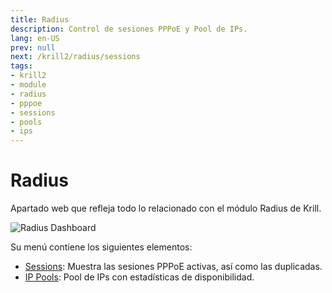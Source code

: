 ```yaml
---
title: Radius
description: Control de sesiones PPPoE y Pool de IPs.
lang: en-US
prev: null
next: /krill2/radius/sessions
tags:
- krill2
- module
- radius
- pppoe
- sessions
- pools
- ips
---
```

# Radius

Apartado web que refleja todo lo relacionado con el módulo Radius de Krill.

![Radius Dashboard](@images/krill2/radius/0001.png)

Su menú contiene los siguientes elementos:

- [Sessions](/krill2/radius/sessions): Muestra las sesiones PPPoE activas, así como las duplicadas.
- [IP Pools](/krill2/radius/ip-pools): Pool de IPs con estadísticas de disponibilidad.
